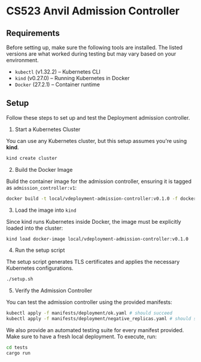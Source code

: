 # CS523 Anvil Admission Controller

## Requirements
Before setting up, make sure the following tools are installed. The listed versions are what worked during testing but may vary based on your environment.

- `kubectl` (v1.32.2) – Kubernetes CLI
- `kind` (v0.27.0) – Running Kubernetes in Docker
- `Docker` (27.2.1) – Container runtime

## Setup

Follow these steps to set up and test the Deployment admission controller.



1. Start a Kubernetes Cluster

You can use any Kubernetes cluster, but this setup assumes you're using **kind**.
```bash
kind create cluster
```

2. Build the Docker Image

Build the container image for the admission controller, ensuring it is tagged as `admission_controller:v1`:
```bash
docker build -t local/vdeployment-admission-controller:v0.1.0 -f docker/Dockerfile .
```

3. Load the image into `kind`

Since kind runs Kubernetes inside Docker, the image must be explicitly loaded into the cluster:
```bash
kind load docker-image local/vdeployment-admission-controller:v0.1.0
```

4. Run the setup script

The setup script generates TLS certificates and applies the necessary Kubernetes configurations.
```bash
./setup.sh
```

5.  Verify the Admission Controller

You can test the admission controller using the provided manifests:
```bash
kubectl apply -f manifests/deployment/ok.yaml # should succeed
kubectl apply -f manifests/deployment/negative_replicas.yaml # should show "admission webhook "admission-server.default.svc" denied the request:..."
```
We also provide an automated testing suite for every manifest provided. Make sure to have a fresh local deployment. To execute, run:
```bash
cd tests
cargo run
```
